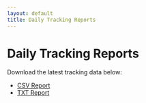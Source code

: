 ```yaml
---
layout: default
title: Daily Tracking Reports
---
```


# Daily Tracking Reports

Download the latest tracking data below:

- [CSV Report](/assets/tracking_data/{{LATEST_CSV}})
- [TXT Report](/assets/tracking_data/{{LATEST_TXT}})
